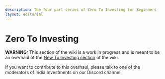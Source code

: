```yaml
---
description: The four part series of Zero To Investing for Beginners
layout: editorial
---
```


# Zero To Investing

**WARNING:** This section of the wiki is a work in progress and is meant to be an overhaul of the [New To Investing section](broken-reference) of the wiki.

If you want to contribute to this overhaul, please talk to one of the moderators of India Investments on our Discord channel.

